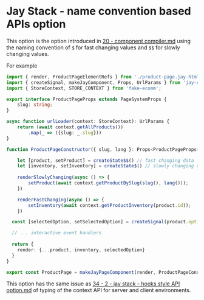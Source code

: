 # Jay Stack - name convention based APIs option

This option is the option introduced in [20 - component compiler.md](20%20-%20component%20compiler.md)
using the naming convention of `$` for fast changing values and `$$` for slowly changing values.

For example 

```typescript
import { render, ProductPageElementRefs } from './product-page.jay-html';
import { createSignal, makeJayComponent, Props, UrlParams } from 'jay-component';
import { StoreContext, STORE_CONTEXT } from 'fake-ecomm';

export interface ProductPageProps extends PageSystemProps {
    slug: string;
}

async function urlLoader(context: StoreContext): UrlParams {
    return (await context.getAllProducts())
        .map(_ => ({slug: _.slug}))
}

function ProductPageConstructor({ slug, lang }: Props<ProductPageProps>, refs: ProductPageRefs, context: StoreContext) {

    let [product, setProduct] = createState$$() // fast changing data
    let [inventory, setInventory] = createState$() // slowly changing data
    
    renderSlowlyChanging(async () => {
        setProduct(await context.getProductBySlug(slug(), lang()));
    })

    renderFastChanging(async () => {
        setInventory(await context.getProductInventory(product.id));
    })

  const [selectedOption, setSelectedOption] = createSignal(product.options[0].key);

  // ... interactive event handlers
  
  return {
    render: {...product, inventory, selectedOption}
  }
}

export const ProductPage = makeJayPageComponent(render, ProductPageConstructor, urlLoader, STORE_CONTEXT);
```

This option has the same issue as [34 - 2 - jay stack - hooks style API option.md](34%20-%202%20-%20jay%20stack%20-%20hooks%20style%20API%20option.md)
of typing of the context API for server and client environments.